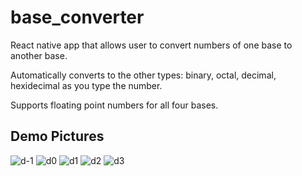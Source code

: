 # base_converter
React native app that allows user to convert numbers of one base to another base. 

Automatically converts to the other types: binary, octal, decimal, hexidecimal as you type the number.

Supports floating point numbers for all four bases.

## Demo Pictures

![d-1](images/demo-1.jpg)
![d0](images/demo0.jpg)
![d1](images/demo1.jpg)
![d2](images/demo2.jpg)
![d3](images/demo3.jpg)
